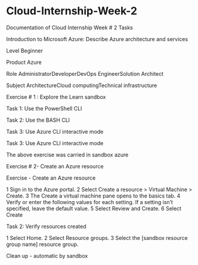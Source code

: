 # Cloud-Internship-Week-2

Documentation of Cloud Internship Week # 2 Tasks

Introduction to Microsoft Azure: Describe Azure architecture and services

Level
Beginner

Product
Azure

Role
AdministratorDeveloperDevOps EngineerSolution Architect

Subject
ArchitectureCloud computingTechnical infrastructure

Exercise # 1 : Explore the Learn sandbox

Task 1: Use the PowerShell CLI

Task 2: Use the BASH CLI

Task 3: Use Azure CLI interactive mode

Task 3: Use Azure CLI interactive mode

The above exercise was carried in sandbox azure

Exercise # 2- Create an Azure resource

Exercise - Create an Azure resource

1 Sign in to the Azure portal.
2 Select Create a resource > Virtual Machine > Create.
3 The Create a virtual machine pane opens to the basics tab.
4 Verify or enter the following values for each setting. If a setting isn’t specified, leave the default value.
5 Select Review and Create.
6 Select Create

Task 2: Verify resources created

1 Select Home.
2 Select Resource groups.
3 Select the [sandbox resource group name] resource group.

Clean up - automatic by sandbox



